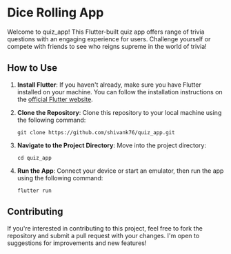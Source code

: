 # Dice Rolling App

Welcome to quiz_app! This Flutter-built quiz app offers range of trivia questions with an engaging experience for users. Challenge yourself or compete with friends to see who reigns supreme in the world of trivia!

## How to Use

1. **Install Flutter**: If you haven't already, make sure you have Flutter installed on your machine. You can follow the installation instructions on the [official Flutter website](https://flutter.dev/docs/get-started/install).

2. **Clone the Repository**: Clone this repository to your local machine using the following command:

    ```git clone https://github.com/shivank76/quiz_app.git```


3. **Navigate to the Project Directory**: Move into the project directory:

    ```cd quiz_app```

4. **Run the App**: Connect your device or start an emulator, then run the app using the following command:

    ```flutter run```
    
## Contributing

If you're interested in contributing to this project, feel free to fork the repository and submit a pull request with your changes. I'm open to suggestions for improvements and new features!
